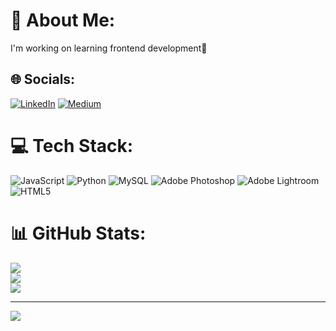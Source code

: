 # 💫 About Me:
I'm working on learning frontend development🌟


## 🌐 Socials:
[![LinkedIn](https://img.shields.io/badge/LinkedIn-%230077B5.svg?logo=linkedin&logoColor=white)](https://linkedin.com/in/https://www.linkedin.com/in/zeynep-dilara-erg%C3%BCler-341058249/) [![Medium](https://img.shields.io/badge/Medium-12100E?logo=medium&logoColor=white)](https://medium.com/@https://medium.com/@zeynepdilara.erguler) 

# 💻 Tech Stack:
![JavaScript](https://img.shields.io/badge/javascript-%23323330.svg?style=for-the-badge&logo=javascript&logoColor=%23F7DF1E) ![Python](https://img.shields.io/badge/python-3670A0?style=for-the-badge&logo=python&logoColor=ffdd54) ![MySQL](https://img.shields.io/badge/mysql-%2300f.svg?style=for-the-badge&logo=mysql&logoColor=white) ![Adobe Photoshop](https://img.shields.io/badge/adobephotoshop-%2331A8FF.svg?style=for-the-badge&logo=adobephotoshop&logoColor=white) ![Adobe Lightroom](https://img.shields.io/badge/Adobe%20Lightroom-31A8FF.svg?style=for-the-badge&logo=Adobe%20Lightroom&logoColor=white) ![HTML5](https://img.shields.io/badge/html5-%23E34F26.svg?style=for-the-badge&logo=html5&logoColor=white)
# 📊 GitHub Stats:
![](https://github-readme-stats.vercel.app/api?username=Zeynepfx&theme=dark&hide_border=false&include_all_commits=true&count_private=false)<br/>
![](https://github-readme-streak-stats.herokuapp.com/?user=Zeynepfx&theme=dark&hide_border=false)<br/>
![](https://github-readme-stats.vercel.app/api/top-langs/?username=Zeynepfx&theme=dark&hide_border=false&include_all_commits=true&count_private=false&layout=compact)

---
[![](https://visitcount.itsvg.in/api?id=Zeynepfx&icon=0&color=0)](https://visitcount.itsvg.in)

<!-- Proudly created with GPRM ( https://gprm.itsvg.in ) -->

